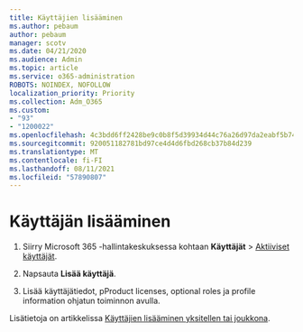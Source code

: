 ```yaml
---
title: Käyttäjien lisääminen
ms.author: pebaum
author: pebaum
manager: scotv
ms.date: 04/21/2020
ms.audience: Admin
ms.topic: article
ms.service: o365-administration
ROBOTS: NOINDEX, NOFOLLOW
localization_priority: Priority
ms.collection: Adm_O365
ms.custom:
- "93"
- "1200022"
ms.openlocfilehash: 4c3bdd6ff2428be9c0b8f5d39934d44c76a26d97da2eabf5b74bc528a6db5b1c
ms.sourcegitcommit: 920051182781bd97ce4d4d6fbd268cb37b84d239
ms.translationtype: MT
ms.contentlocale: fi-FI
ms.lasthandoff: 08/11/2021
ms.locfileid: "57890807"
---
```

# <a name="add-a-user"></a>Käyttäjän lisääminen

1. Siirry Microsoft 365 -hallintakeskuksessa kohtaan **Käyttäjät** > [ Aktiiviset käyttäjät](https://admin.microsoft.com/Adminportal/Home?source=applauncher#/users).

2. Napsauta **Lisää käyttäjä**.

3. Lisää käyttäjätiedot, pProduct licenses, optional roles ja profile information ohjatun toiminnon avulla.

Lisätietoja on artikkelissa [Käyttäjien lisääminen yksitellen tai joukkona](https://docs.microsoft.com/microsoft-365/admin/add-users/add-users).
